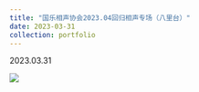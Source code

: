 ```yaml
---
title: "国乐相声协会2023.04回归相声专场（八里台）"
date: 2023-03-31
collection: portfolio
---
```


2023.03.31

<img src="https://llddeddym.github.io/images/2023-03-31.jpg"/>